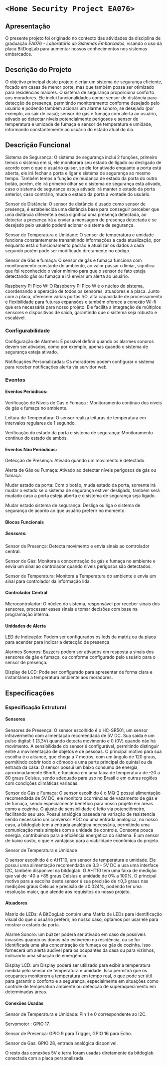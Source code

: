 
# `<Home Security Project EA076>`

## Apresentação

O presente projeto foi originado no contexto das atividades da disciplina de graduação *EA076 - Laboratório de Sistemas Embarcados*, visando o uso da placa BitDogLab para aumentar nossos conhecimentos
nos sistemas embarcados.



  
## Descrição do Projeto
 O objetivo principal deste projeto é criar um sistema de segurança eficiente, focado em casas de menor porte, mas que também possa ser otimizado para residências maiores. O sistema de segurança proporciona 
  conforto aos moradores. Ele inclui funcionalidades como: sensor de distância para detecção de presença, permitindo monitoramento conforme desejado pelo usuário e podendo também acionar um alarme 
 sonoro, se desejado (por exemplo, ao sair de casa); sensor de gás e fumaça com alerta ao usuário, ativado ao detectar níveis potencialmente perigosos e sensor de temperatura e umidade
 de fumaça e sensor de temperatura e umidade, informando constantemente ao usuário do estado atual do dia.


## Descrição Funcional
Sistema de Segurança:
O sistema de segurança inclui 2 funções, primeiro temos o sistema em si, ele monitorará seu estado de ligado ou desligado de acordo com o que o usuário quiser, se ele for ativado enquanto a porta está aberta, ele irá fechar a porta e ligar e sistema de segurança ao mesmo tempo. Também temos a função de mudança de estado da porta do outro botão, porém, ele irá primeiro olhar se o sistema de segurança está ativado, caso o sistema de segurança esteja ativado irá manter o estado da porta anterior, caso contrário, muda o estado da porta a vontade do usuário.

Sensor de Distância:
O sensor de distância é usado como sensor de presença, é estabelecida uma distância base para conseguir perceber que uma distância diferente a essa significa uma presença detectada, ao detectar a presença irá a enviar a mensagem de presença detectada e se desejado pelo usuário poderá acionar o sistema de segurança.

Sensor de Temperatura e Umidade:
O sensor de temperatura e umidade funciona constantemente transmitindo informações a cada atualização, por enquanto está o funcionamento padrão é atualizar os dados a cada segundo porém pode ser modificado diretamente no código.

Sensor de Gâs e fumaça:
O sensor de gâs e fumaça funciona com monitoramento constante do ambiente, ao valor passar o limiar, significa que foi reconhecido o valor mínimo para que o sensor de fato esteja detectando gâs ou fumaça e irá enviar um alerta ao usuário.

Raspberry Pi Pico W: 
O Raspberry Pi Pico W é o núcleo do sistema, coordenando a operação de todos os sensores, atuadores e a placa. Junto com a placa, oferecem várias portas I/O, alta capacidade de processamento e flexibilidade para futuras expansões e também oferece a conexão Wi-fi que era necessária para nosso projeto. Ele facilita a integração de múltiplos sensores e dispositivos de saída, garantindo que o sistema seja robusto e escalável.


### Configurabilidade

Configuração de Alarmes: É possível definir quando os alarmes sonoros devem ser ativados, como por exemplo, apenas quando o sistema de segurança esteja ativado.

Notificações Personalizadas: Os moradores podem configurar o sistema para receber notificações alerta via servidor web.


### Eventos

#### Eventos Periódicos:

Verificação de Níveis de Gás e Fumaça : Monitoramento contínuo dos níveis de gás e fumaça no ambiente.

Leitura de Temperatura: O sensor realiza leituras de temperatura em intervalos regulares de 1 segundo.

Verificação do estado da porta e sistema de segurança: Monitoramento continuo do estado de ambos.

#### Eventos Não Periódicos:

Detecção de Presença: Ativado quando um movimento é detectado.

Alerta de Gás ou Fumaça: Ativado ao detectar níveis perigosos de gás ou fumaça.

Mudar estado da porta: Com o botão, muda estado da porta, somente irá mudar o estado se o sistema de segurança estiver desligado, também será mudado caso a porta esteja aberta e o sistema de segurança seja ligado.

Mudar estado sistema de segurança: Desliga ou liga o sistema de segurança de acordo ao que usuário preferir no momento.



#### Blocos Funcionais
##### Sensores:

Sensor de Presença: Detecta movimento e envia sinais ao controlador central.

Sensor de Gás: Monitora a concentração de gás e fumaça no ambiente e envia um sinal ao controlador quando níveis perigosos são detectados.


Sensor de Temperatura: Monitora a Temperatura do ambiente e envia um sinal para controlador da informação lida.

#### Controlador Central

Microcontrolador: O núcleo do sistema, responsável por receber sinais dos sensores, processar esses sinais e tomar decisões com base na programação interna. 

#### Unidades de Alerta

LED de Indicação: Podem ser configurados os leds da matriz ou da placa para acender para indicar a detecção de presença.

Alarmes Sonoros: Buzzers podem ser ativados em resposta a sinais dos sensores de gás e fumaça, ou conforme configurado pelo usuário para o sensor de presença.

Display de LCD: Pode ser configurado para apresentar de forma clara e instantânea a temperatura ambiente aos moradores.


## Especificações 

### Especificação Estrutural

#### Sensores 

Sensores de Presença:
O sensor escolhido é o HC-SR501, um sensor infravermelho com alimentação recomendada de 5V DC. Sua saída é um pulso digital: 1 (3,3V) quando detecta movimento e 0 (0V) quando não há movimento. A sensibilidade do sensor é configurável, permitindo distinguir entre a movimentação de objetos e de pessoas. O principal motivo para sua escolha é o alcance, que chega a 7 metros, com um ângulo de 120 graus, permitindo cobrir todo o cômodo e uma parte principal do quintal ou da entrada da casa. O sensor possui um baixo consumo de energia, aproximadamente 65mA, e funciona em uma faixa de temperatura de -20 a 80 graus Celsius, sendo adequado para uso no Brasil e em outras regiões com condições climáticas variadas.

Sensor de Gás e Fumaça:
O sensor escolhido é o MQ-2 possui alimentação recomendada de 5V DC, ele monitora ocorrências de vazamento de gás e de fumaça, sendo especialmente benéfico para nosso projeto em áreas como a cozinha. O ajuste de sensibilidade é feito via potenciômetro, facilitando seu uso. Possui analógica baseada na variação de resistencia sendo necessário um conversor ADC ou uma entrada analógica, no nosso caso, a bitdoglab tem a entrada analógica necessária, permitindo uma comunicação mais simples com a unidade de controle. Consome pouca energia, contribuindo para a eficiência energética do sistema. É um sensor de baixo custo, o que é vantajoso para a viabilidade econômica do projeto.

Sensor de Temperatura e Umidade

O sensor escolhido é o  AHT10, um sensor de temperatura e umidade. Ele possui uma alimentação recomendada de 3.3 - 5V DC e usa uma interface I2C, também disponivel na bitdoglab.
O AHT10 tem uma faixa de medição que vai de -40 a +85 graus Celsius e umidade de 0% a 100%. O principal motivo para a escolha deste sensor é sua precisão de ±0,3 graus nas medições graus Celsius e precisão de ±0.024%, podendo ter uma resolução maior, que atende aos requisitos do nosso projeto.


#### Atuadores

Matriz de LEDs: A BitDogLab contém uma Matriz de LEDs para identificação visual do que o usuário preferir, no nosso caso, optamos por usar ele para mostrar o estado da porta.

Alarme Sonoro: um buzzer poderá ser ativado em caso de possíveis invasões quando os donos não estiverem na residência, ou se for identificada uma alta concentração de fumaça ou gás de cozinha. Isso fornecerá um alerta audível para os ocupantes da casa ou para vizinhos, indicando uma situação de emergência.

Display LCD: um Display poderá ser utilizado para exibir a temperatura medida pelo sensor de temperatura e umidade. Isso permitirá que os ocupantes monitorem a temperatura em tempo real, o que pode ser útil para garantir o conforto e a segurança, especialmente em situações como controle de temperatura ambiente ou detecção de superaquecimento em determinadas áreas.


#### Conexões Usadas

Sensor de Temperatura e Umidade: Pin 1 e 0 correspondente ao I2C.

Servomotor : GPIO 17.

Sensor de Presença: GPIO 9 para Trigger, GPIO 16 para Echo.

Sensor de Gas: GPIO 28, entrada analógica disponivel.

O resto das conexões 5V e terra foram usadas diretamente da bitdoglab conectada com a placa personalizada.




